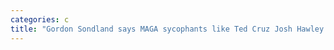 ```yaml
---
categories: c
title: "Gordon Sondland says MAGA sycophants like Ted Cruz Josh Hawley and Marjorie Taylor Greene dont know how to manage Trump"
---
```

